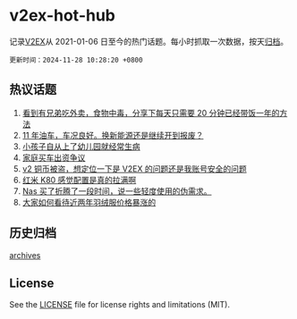 # v2ex-hot-hub

 记录[V2EX](https://www.v2ex.com/)从 2021-01-06 日至今的热门话题。每小时抓取一次数据，按天[归档](archives)。

`更新时间：2024-11-28 10:28:20 +0800`

## 热议话题

1. [看到有兄弟吃外卖，食物中毒，分享下每天只需要 20 分钟已经带饭一年的方法](https://www.v2ex.com/t/1093010)
1. [11 年油车，车况良好。换新能源还是继续开到报废？](https://www.v2ex.com/t/1093038)
1. [小孩子自从上了幼儿园就经常生病](https://www.v2ex.com/t/1093094)
1. [家庭买车出资争议](https://www.v2ex.com/t/1093274)
1. [v2 铜币被盗，想定位一下是 V2EX 的问题还是我账号安全的问题](https://www.v2ex.com/t/1093002)
1. [红米 K80 感觉配置是真的拉满啊](https://www.v2ex.com/t/1093228)
1. [Nas 买了折腾了一段时间，说一些轻度使用的伪需求。](https://www.v2ex.com/t/1093072)
1. [大家如何看待近两年羽绒服价格暴涨的](https://www.v2ex.com/t/1093261)

## 历史归档

[archives](archives)

## License

See the [LICENSE](LICENSE) file for license rights and limitations (MIT).
